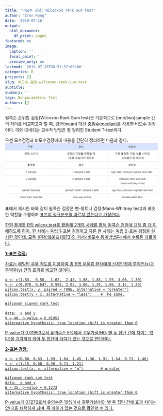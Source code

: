 ```yaml
---
title: '비모수 검정: Wilcoxon rank sum test'
author: "Iron Hong"
date: '2019-07-16'
output:
  html_document:
    df_print: paged
featured: no
image:
  caption: ''
  focal_point: ''
  preview_only: no
lastmod: '2019-07-16T08:51:37+09:00'
categories: R
projects: []
slug: 비모수-검정-wilcoxon-rank-sum-test
subtitle: ''
summary: ''
tags: Nonparametric Test
authors: []
---
```



윌콕슨 순위합 검정(Wilcoxon Rank Sum test)은 기본적으로 (one/two)sample 간의 차이를 비교하고자 할 때, 평균(mean) 대신 <u>중위수(median)</u>를 사용한 비모수 검정이다. 이와 대비되는 모수적 방법은 잘 알려진 Student T-test이다.   
  
우선 모수검정과 비모수검정에대 내용을 간단히 정리하면 다음과 같다.
![table 1](https://raw.githubusercontent.com/iron-hong/iron-hong.github.io/master/_images/nontest.jpg)

표에서 제시한 바와 같이 윌콕슨 검정은 맨-휘트니 검정(Mann-Whitney test)과 비슷한 역할을 수행하며 <u>표본이 정규분포를 따르지 않는다고 가정한다.

한편 통계툴 R의 wilcox.test를 활용해 2개의 사례를 통해 윌콕슨 검점에 대해 좀 더 이해하도록 하자. 한 사례는 독립 1-표본 검정이고 다른 한 사례는 독립 2-표본 검정을 실시한 것인데, 모두 올랑더&울프(1973)의 저서<비모수 통계방법론>에서 수록된 자료이다.

**1-표본 검정:**


자료는 해밀턴 우울 척도를 이용하여 총 9명 우울증 환자에게 신경안정제 투약전(x)과 투약후(y) 간의 효과를 비교한 것이다.
```{r}
x <- c(1.83,  0.50,  1.62,  2.48, 1.68, 1.88, 1.55, 3.06, 1.30)
y <- c(0.878, 0.647, 0.598, 2.05, 1.06, 1.29, 1.06, 3.14, 1.29)
wilcox.test(x, y, paired = TRUE, alternative = "greater")
wilcox.test(y - x, alternative = "less")    # The same.
```

```{r}
Wilcoxon signed rank test

data:  x and y
V = 40, p-value = 0.01953
alternative hypothesis: true location shift is greater than 0
```
P-value가 0.01953로서 유의수준 5%에서 귀무가설(H0: 별 두 집단 간에 차이는 없다)을 기각하게 되어 두 집단이 차이가 있는 것으로 판단된다.


**2-표본 검정:**


```{r}
x <- c(0.80, 0.83, 1.89, 1.04, 1.45, 1.38, 1.91, 1.64, 0.73, 1.46)
y <- c(1.15, 0.88, 0.90, 0.74, 1.21)
wilcox.test(x, y, alternative = "g")        # greater
```
```
Wilcoxon rank sum test
data:  x and y
W = 35, p-value = 0.1272
alternative hypothesis: true location shift is greater than 0
```
P-value가 0.1272로서 유의수준 10%에서 귀무가설(H0: 별 두 집단 간에 효과 차이는 없다)을 채택하게 되며, 즉 차이가 없는 것으로 확인할 수 있다.

